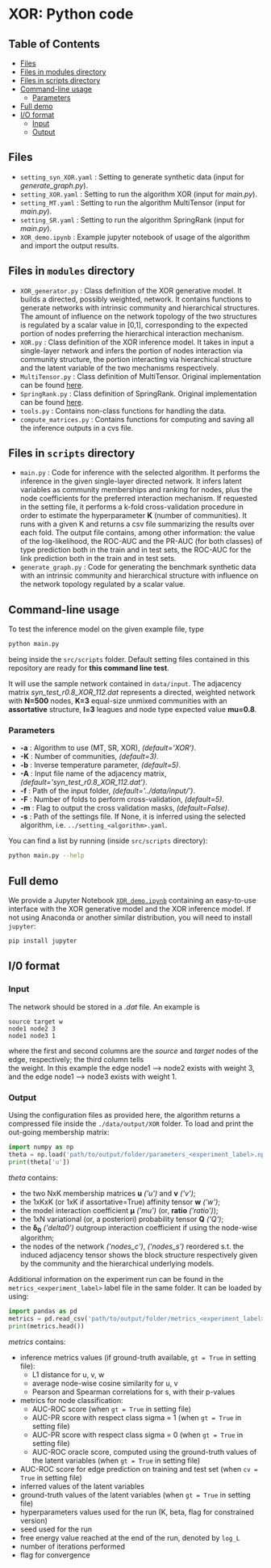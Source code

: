 # XOR: Python code

## Table of Contents  

- [Files](#files)  
- [Files in modules directory](#files-in-modules-directory)  
- [Files in scripts directory](#files-in-scripts-directory)  
- [Command-line usage](#command-line-usage)
    - [Parameters](#parameters)  
- [Full demo](#full-demo)  
- [I/O format](#io-format)  
    - [Input](#input)
    - [Output](#output)

## Files
- `setting_syn_XOR.yaml` : Setting to generate synthetic data (input for *generate_graph.py*).
- `setting_XOR.yaml` : Setting to run the algorithm XOR (input for *main.py*).
- `setting_MT.yaml` : Setting to run the algorithm MultiTensor (input for *main.py*).
- `setting_SR.yaml` : Setting to run the algorithm SpringRank (input for *main.py*).
- `XOR_demo.ipynb` : Example jupyter notebook of usage of the algorithm and import the output results.


## Files in `modules` directory
- `XOR_generator.py` : Class definition of the XOR generative model. It builds a directed,
  possibly weighted, network. It contains functions to generate networks with intrinsic community and hierarchical structures.
  The amount of influence on the network topology of the two structures is regulated by a scalar value in [0,1],
  corresponding to the expected portion of nodes preferring the hierarchical interaction mechanism.
- `XOR.py` : Class definition of the XOR inference model. It takes in input a single-layer network and infers the portion of nodes
  interaction via community structure, the portion interacting via hierarchical structure and the latent variable of the two mechanisms
  respectively.
- `MultiTensor.py` : Class definition of MultiTensor. Original implementation can be found [here](https://github.com/cdebacco/MultiTensor).
- `SpringRank.py` : Class definition of SpringRank. Original implementation can be found [here](https://github.com/cdebacco/SpringRank).
- `tools.py` : Contains non-class functions for handling the data.
- `compute_matrices.py` : Contains functions for computing and saving all the inference outputs in a cvs file.

## Files in `scripts` directory
- `main.py` : Code for inference with the selected algorithm. It performs the inference in the given single-layer directed network.
  It infers latent variables as community memberships and ranking for nodes, plus the node coefficients for the preferred interaction mechanism.
  If requested in the setting file, it performs a k-fold cross-validation procedure in order to estimate the hyperparameter **K**
  (number of communities). It runs with a given K and returns a csv file summarizing the results over each fold. The output file
  contains, among other information: the value of the log-likelihood, the ROC-AUC and the PR-AUC (for both classes) of type prediction
  both in the train and in test sets, the ROC-AUC for the link prediction both in the train and in test sets.
- `generate_graph.py` : Code for generating the benchmark synthetic data with an intrinsic community and hierarchical structure with influence
  on the network topology regulated by a scalar value.

## Command-line usage
To test the inference model on the given example file, type

```bash
python main.py
```
being inside the `src/scripts` folder. Default setting files contained in this repository are ready for **this command line test**.

It will use the sample network contained in `data/input`. The adjacency matrix *syn_test_r0.8_XOR_112.dat* represents a directed, weighted network with
**N=500** nodes, **K=3** equal-size unmixed communities with an **assortative** structure, **l=3** leagues and node type expected value **mu=0.8**.

### Parameters

- **-a** : Algorithm to use (MT, SR, XOR), *(default='XOR')*.
- **-K** : Number of communities, *(default=3)*.
- **-b** : Inverse temperature parameter, *(default=5)*.
- **-A** : Input file name of the adjacency matrix, *(default='syn_test_r0.8_XOR_112.dat')*.
- **-f** : Path of the input folder, *(default='../data/input/')*.
- **-F** : Number of folds to perform cross-validation, *(default=5)*.
- **-m** : Flag to output the cross validation masks, *(default=False)*.
- **-s** : Path of the settings file. If None, it is inferred using the selected algorithm, i.e. `../setting_<algorithm>.yaml`.

You can find a list by running (inside `src/scripts` directory):

```bash
python main.py --help
```

## Full demo

We provide a Jupyter Notebook [`XOR_demo.ipynb`](`XOR_demo.ipynb`) containing an easy-to-use interface with the XOR generative model and
the XOR inference model.
If not using Anaconda or another similar distribution, you will need to install `jupyter`:

```bash
pip install jupyter
```

## I/0 format

### Input

The network should be stored in a *.dat* file. An example  is

`source target w` <br>
`node1 node2 3` <br>
`node1 node3 1`

where the first and second columns are the _source_ and _target_ nodes of the edge, respectively; the third column tells  
the weight. In this example the edge node1 --> node2 exists with weight 3, and the edge node1 --> node3 exists with weight 1.

### Output
Using the configuration files as provided here, the algorithm returns a compressed file inside the `./data/output/XOR` folder.
To load and print the out-going membership matrix:

```py
import numpy as np
theta = np.load('path/to/output/folder/parameters_<experiment_label>.npz')
print(theta['u'])
```

_theta_ contains:
- the two NxK membership matrices **u** *('u')* and **v** *('v')*;
- the 1xKxK (or 1xK if assortative=True) affinity tensor **w** *('w')*;
- the model interaction coefficient **µ** *('mu')* (or, **ratio** *('ratio')*);
- the 1xN variational (or, a posteriori) probability tensor **Q** *('Q')*;
- the **δ<sub>0</sub>** *('delta0')* outgroup interaction coefficient if using the node-wise algorithm;
- the nodes of the network *('nodes_c')*, *('nodes_s')* reordered s.t. the induced adjacency tensor shows the block structure
  respectively given by the community and the hierarchical underlying models.  

Additional information on the experiment run can be found in the `metrics_<experiment_label>` label file in the same folder.
It can be loaded by using:

```py
import pandas as pd
metrics = pd.read_csv('path/to/output/folder/metrics_<experiment_label>.csv')
print(metrics.head())
```

_metrics_ contains:
- inference metrics values (if ground-truth available, `gt = True` in setting file):
  - L1 distance for u, v, w
  - average node-wise cosine similarity for u, v
  - Pearson and Spearman correlations for s, with their p-values
- metrics for node classification:  
  - AUC-ROC score (when `gt = True` in setting file)
  - AUC-PR score with respect class sigma = 1 (when `gt = True` in setting file)
  - AUC-PR score with respect class sigma = 0 (when `gt = True` in setting file)
  - AUC-ROC oracle score, computed using the ground-truth values of the latent variables (when `gt = True` in setting file)
- AUC-ROC score for edge prediction on training and test set (when `cv = True` in setting file)
- inferred values of the latent variables
- ground-truth values of the latent variables (when `gt = True` in setting file)
- hyperparameters values used for the run (K, beta, flag for constrained version)
- seed used for the run
- free energy value reached at the end of the run, denoted by `log_L`
- number of iterations performed
- flag for convergence
